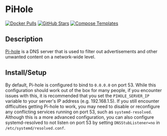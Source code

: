# PiHole

[![Docker Pulls](https://img.shields.io/docker/pulls/pihole/pihole?style=flat-square&color=607D8B&label=docker%20pulls&logo=docker)](https://hub.docker.com/r/pihole/pihole)
[![GitHub Stars](https://img.shields.io/github/stars/pi-hole/docker-pi-hole?style=flat-square&color=607D8B&label=github%20stars&logo=github)](https://github.com/pi-hole/docker-pi-hole)
[![Compose Templates](https://img.shields.io/static/v1?style=flat-square&color=607D8B&label=compose&message=templates)](https://github.com/GhostWriters/DockSTARTer/tree/master/compose/.apps/pihole)

## Description

[Pi-hole](https://pi-hole.net/) is a DNS server that is used to filter out advertisements and other unwanted content on a network-wide level.

## Install/Setup

By default, Pi-hole is configured to bind to `0.0.0.0` on port 53. While this configuration should work out of the box for many people, if you encounter issues with this, it is recommended that you set the `PIHOLE_SERVER_IP` variable to your server's IP address (e.g. 192.168.1.5). If you still encounter difficulties getting Pi-hole to work, you may need to disable or reconfigure any conflicting services running on port 53, such as `systemd-resolved`. Although this is a more advanced configuration, you can also configure systemd-resolved to not listen on port 53 by setting `DNSStubListener=no` in `/etc/systemd/resolved.conf`.
